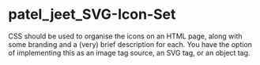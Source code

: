 # patel_jeet_SVG-Icon-Set
 CSS should be used to organise the icons on an HTML page, along with some branding and a (very) brief description for each. You have the option of implementing this as an image tag source, an SVG tag, or an object tag.
